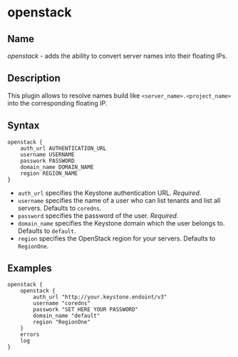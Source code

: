# openstack

## Name

*openstack* - adds the ability to convert server names into their floating IPs.


## Description

This plugin allows to resolve names build like `<server_name>.<project_name>` into the
corresponding floating IP.


## Syntax

```
openstack {
    auth_url AUTHENTICATION_URL
    username USERNAME
    passwork PASSWORD
    domain_name DOMAIN_NAME
    region REGION_NAME
}
```

* `auth_url` specifies the Keystone authentication URL. *Required*.
* `username` specifies the name of a user who can list tenants and list all servers. Defaults to `coredns`.
* `password` specifies the password of the user. *Required*.
* `domain_name` specifies the Keystone domain which the user belongs to. Defaults to `default`.
* `region` specifies the OpenStack region for your servers. Defaults to `RegionOne`.


## Examples

```
openstack {
    openstack {
        auth_url "http://your.keystone.endoint/v3"
        username "coredns"
        passwork "SET HERE YOUR PASSWORD"
        domain_name "default"
        region "RegionOne"
    }
    errors
    log
}
```
